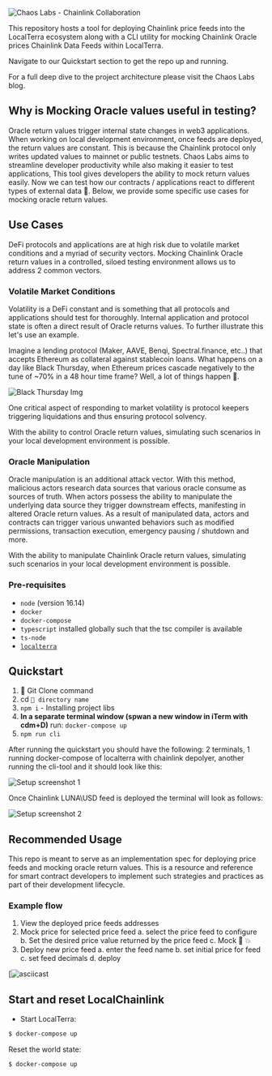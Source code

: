 ![Chaos Labs - Chainlink Collaboration](https://github.com/ChaosLabsInc/chainlink-on-terra/blob/main/img/ChaosChainlink.jpeg)

This repository hosts a tool for deploying Chainlink price feeds into the LocalTerra ecosystem along with a CLI utility for mocking Chainlink Oracle prices Chainlink Data Feeds within LocalTerra.

Navigate to our Quickstart section to get the repo up and running.

For a full deep dive to the project architecture please visit the Chaos Labs blog.

## Why is Mocking Oracle values useful in testing?
Oracle return values trigger internal state changes in web3 applications. When working on local development environment, once feeds are deployed, the return values are constant. This is because the Chainlink protocol only writes updated values to mainnet or public testnets. Chaos Labs aims to streamline developer productivity while also making it easier to test applications, This tool gives developers the ability to mock return values easily. Now we can test how our contracts / applications react to different types of external data 🤗. Below, we provide some specific use cases for mocking oracle return values.


## Use Cases
DeFi protocols and applications are at high risk due to volatile market conditions and a myriad of security vectors. Mocking Chainlink Oracle return values in a controlled, siloed testing environment allows us to address 2 common vectors.

### Volatile Market Conditions

Volatility is a DeFi constant and is something that all protocols and applications should test for thoroughly. Internal application and protocol state is often a direct result of Oracle returns values. To further illustrate this let's use an example.

Imagine a lending protocol (Maker, AAVE, Benqi, Spectral.finance, etc..) that accepts Ethereum as collateral against stablecoin loans. What happens on a day like Black Thursday, when Ethereum prices cascade negatively to the tune of ~70% in a 48 hour time frame? Well, a lot of things happen 🤦.

![Black Thursday Img](https://github.com/ChaosLabsInc/chainlink-on-terra/blob/main/img/Cascading-ETH.png)

One critical aspect of responding to market volatility is protocol keepers triggering liquidations and thus ensuring protocol solvency.

With the ability to control Oracle return values, simulating such scenarios in your local development environment is possible.

### Oracle Manipulation

Oracle manipulation is an additional attack vector. With this method, malicious actors research data sources that various oracle consume as sources of truth. When actors possess the ability to manipulate the underlying data source they trigger downstream effects, manifesting in altered Oracle return values. As a result of manipulated data, actors and contracts can trigger various unwanted behaviors such as modified permissions, transaction execution, emergency pausing / shutdown and more.

With the ability to manipulate Chainlink Oracle return values, simulating such scenarios in your local development environment is possible.


### Pre-requisites
- `node` (version 16.14)
- `docker`
- `docker-compose`
- `typescript` installed globally such that the tsc compiler is available
- `ts-node`
- [`localterra`](https://github.com/terra-money/LocalTerra)

## Quickstart

1. 🛑 Git Clone command
2. cd `🛑 directory name`
3. `npm i` - Installing project libs
5. **In a separate terminal window (spwan a new window in iTerm with cdm+D)** run:
`docker-compose up`
6. `npm run cli`

After running the quickstart you should have the following: 2 terminals, 1 running docker-compose of localterra with chainlink depolyer, another running the cli-tool and it should look like this:

![Setup screenshot 1](https://github.com/ChaosLabsInc/chainlink-on-terra/blob/main/img/TerminalSetup1.png)

Once Chainlink LUNA\USD feed is deployed the terminal will look as follows:

![Setup screenshot 2](https://github.com/ChaosLabsInc/chainlink-on-terra/blob/main/img/TerminalSetup2.png)

## Recommended Usage
This repo is meant to serve as an implementation spec for deploying price feeds and mocking oracle return values. This is a resource and reference for smart contract developers to implement such strategies and practices as part of their development lifecycle.

### Example flow
1. View the deployed price feeds addresses
2. Mock price for selected price feed
    a. select the price feed to configure
    b. Set the desired price value returned by the price feed
    c. Mock 🤝 💥
3. Deploy new price feed
    a. enter the feed name
    b. set initial price for feed
    c. set feed decimals
    d. deploy

[![asciicast](https://github.com/ChaosLabsInc/chainlink-on-terra/blob/main/img/demo.svg)

## Start and reset LocalChainlink

- Start LocalTerra:

```sh
$ docker-compose up
```

Reset the world state:

```sh
$ docker-compose up
```
